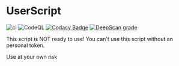 # UserScript

![ci](https://github.com/Wayfapper/UserScript/workflows/ci/badge.svg) ![CodeQL](https://github.com/Wayfapper/UserScript/workflows/CodeQL/badge.svg) [![Codacy Badge](https://app.codacy.com/project/badge/Grade/f06201cd21fc4f7ab76c893ac5a22099)](https://www.codacy.com/gh/Wayfapper/UserScript/dashboard?utm_source=github.com&amp;utm_medium=referral&amp;utm_content=Wayfapper/UserScript&amp;utm_campaign=Badge_Grade) [![DeepScan grade](https://deepscan.io/api/teams/12408/projects/15432/branches/308412/badge/grade.svg)](https://deepscan.io/dashboard#view=project&tid=12408&pid=15432&bid=308412)

This script is NOT ready to use! You can't use this script without an personal token.

Use at your own risk
